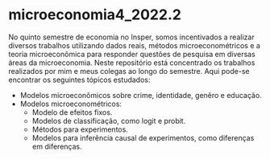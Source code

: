 # microeconomia4_2022.2
No quinto semestre de economia no Insper, somos incentivados a realizar diversos trabalhos utilizando dados reais, métodos microeconométricos e a teoria microeconômica para responder questões de pesquisa em diversas áreas da microeconomia. Neste repositório está concentrado os trabalhos realizados por mim e meus colegas ao longo do semestre. 
Aqui pode-se encontrar os seguintes tópicos estudados:
* Modelos microeconômicos sobre crime, identidade, genêro e educação.
* Modelos microeconométricos:
  * Modelo de efeitos fixos.
  * Modelos de classificação, como logit e probit.
  * Métodos para experimentos.
  * Modelos para inferência causal de experimentos, como diferenças em diferenças.
